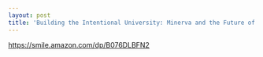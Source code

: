 ```yaml
---
layout: post
title: 'Building the Intentional University: Minerva and the Future of Higher Education'
---
```


<https://smile.amazon.com/dp/B076DLBFN2>
